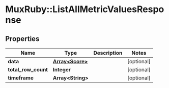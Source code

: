 # MuxRuby::ListAllMetricValuesResponse

## Properties
Name | Type | Description | Notes
------------ | ------------- | ------------- | -------------
**data** | [**Array&lt;Score&gt;**](Score.md) |  | [optional] 
**total_row_count** | **Integer** |  | [optional] 
**timeframe** | **Array&lt;String&gt;** |  | [optional] 


